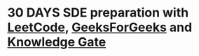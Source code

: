 # 30 DAYS SDE preparation with <a href="https://leetcode.com">LeetCode</a>, <a href="https://www.geeksforgeeks.org">GeeksForGeeks</a> and <a href="https://www.youtube.com/channel/UCA6yfpYhy5sWMjRGOT-OAIQ">Knowledge Gate</a> 
